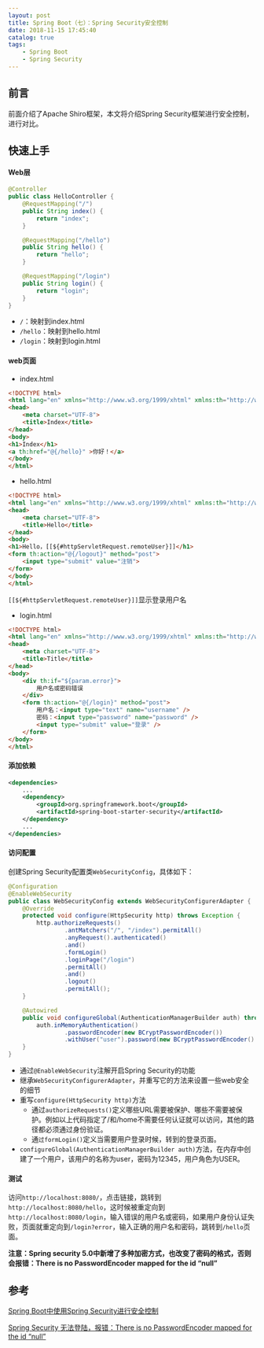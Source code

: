 ```yaml
---
layout: post
title: Spring Boot（七）：Spring Security安全控制
date: 2018-11-15 17:45:40
catalog: true
tags:
    - Spring Boot
    - Spring Security
---
```


## 前言

前面介绍了Apache Shiro框架，本文将介绍Spring Security框架进行安全控制，进行对比。

## 快速上手

#### Web层

```java
@Controller
public class HelloController {
    @RequestMapping("/")
    public String index() {
        return "index";
    }

    @RequestMapping("/hello")
    public String hello() {
        return "hello";
    }

    @RequestMapping("/login")
    public String login() {
        return "login";
    }
}
```

- `/`：映射到index.html
- `/hello`：映射到hello.html
- `/login`：映射到login.html

#### web页面

- index.html

```html
<!DOCTYPE html>
<html lang="en" xmlns="http://www.w3.org/1999/xhtml" xmlns:th="http://www.thymeleaf.org">
<head>
    <meta charset="UTF-8">
    <title>Index</title>
</head>
<body>
<h1>Index</h1>
<a th:href="@{/hello}" >你好！</a>
</body>
</html>
```

- hello.html

```html
<!DOCTYPE html>
<html lang="en" xmlns="http://www.w3.org/1999/xhtml" xmlns:th="http://www.thymeleaf.org">
<head>
    <meta charset="UTF-8">
    <title>Hello</title>
</head>
<body>
<h1>Hello，[[${#httpServletRequest.remoteUser}]]</h1>
<form th:action="@{/logout}" method="post">
    <input type="submit" value="注销">
</form>
</body>
</html>
```

`[[${#httpServletRequest.remoteUser}]]`显示登录用户名

- login.html

```html
<!DOCTYPE html>
<html lang="en" xmlns="http://www.w3.org/1999/xhtml" xmlns:th="http://www.thymeleaf.org">
<head>
    <meta charset="UTF-8">
    <title>Title</title>
</head>
<body>
    <div th:if="${param.error}">
        用户名或密码错误
    </div>
    <form th:action="@{/login}" method="post">
        用户名：<input type="text" name="username" />
        密码：<input type="password" name="password" />
        <input type="submit" value="登录" />
    </form>
</body>
</html>
```

#### 添加依赖

```xml
<dependencies>
    ...
    <dependency>
        <groupId>org.springframework.boot</groupId>
        <artifactId>spring-boot-starter-security</artifactId>
    </dependency>
    ...
</dependencies>
```

#### 访问配置

创建Spring Security配置类`WebSecurityConfig`，具体如下：

```java
@Configuration
@EnableWebSecurity
public class WebSecurityConfig extends WebSecurityConfigurerAdapter {
    @Override
    protected void configure(HttpSecurity http) throws Exception {
        http.authorizeRequests()
                .antMatchers("/", "/index").permitAll()
                .anyRequest().authenticated()
                .and()
                .formLogin()
                .loginPage("/login")
                .permitAll()
                .and()
                .logout()
                .permitAll();
    }

    @Autowired
    public void configureGlobal(AuthenticationManagerBuilder auth) throws Exception {
        auth.inMemoryAuthentication()
                .passwordEncoder(new BCryptPasswordEncoder())
                .withUser("user").password(new BCryptPasswordEncoder().encode("12345")).roles("USER");
    }
}
```

- 通过`@EnableWebSecurity`注解开启Spring Security的功能
- 继承`WebSecurityConfigurerAdapter`，并重写它的方法来设置一些web安全的细节
- 重写`configure(HttpSecurity http)`方法
  - 通过`authorizeRequests()`定义哪些URL需要被保护、哪些不需要被保护。例如以上代码指定了/和/home不需要任何认证就可以访问，其他的路径都必须通过身份验证。
  - 通`过formLogin()`定义当需要用户登录时候，转到的登录页面。
- `configureGlobal(AuthenticationManagerBuilder auth)`方法，在内存中创建了一个用户，该用户的名称为user，密码为12345，用户角色为USER。

#### 测试

访问`http://localhost:8080/`，点击链接，跳转到`http://localhost:8080/hello`，这时候被重定向到`http://localhost:8080/login`，输入错误的用户名或密码，如果用户身份认证失败，页面就重定向到`/login?error`，输入正确的用户名和密码，跳转到`/hello`页面。

**注意：Spring security 5.0中新增了多种加密方式，也改变了密码的格式，否则会报错：There is no PasswordEncoder mapped for the id “null”**

## 参考

[Spring Boot中使用Spring Security进行安全控制](http://blog.didispace.com/springbootsecurity/)

[Spring Security 无法登陆，报错：There is no PasswordEncoder mapped for the id “null”](https://blog.csdn.net/canon_in_d_major/article/details/79675033)